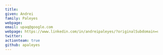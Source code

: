 ```yaml
---
title: 
given: Andrei
family: Paleyes
webpage: 
email: upaq@google.com
webpage: https://www.linkedin.com/in/andreipaleyes/?originalSubdomain=uk
twitter: 
actionteam: true
github: apaleyes
---
```

